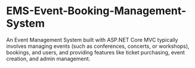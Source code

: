 # EMS-Event-Booking-Management-System
An Event Management System built with ASP.NET Core MVC typically involves managing events (such as conferences, concerts, or workshops), bookings, and users, and providing features like ticket purchasing, event creation, and admin management. 
